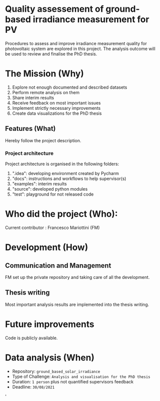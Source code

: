 # Quality assessement of ground-based irradiance measurement for PV
Procedures to assess and improve irradiance measurement quality for photovoltaic system are explored in this project.
The analysis outcome will be used to review and finalise the PhD thesis.

# The Mission (Why)
1. Explore not enough documented and described datasets
1. Perform remote analysis on them
1. Share interim results 
1. Receive feedback on most important issues
1. Implement strictly necessary improvements
1. Create data visualizations for the PhD thesis

## Features (What)
Hereby follow the project description.

### Project architecture
Project architecture is organised in the following folders:
1. ".idea": developing environment created by Pycharm
1. "docs": instructions and workflows to help supervisor(s)
1. "examples": interim results
1. "source": developed python modules
1. "test": playground for not released code

# Who did the project (Who):
Current contributor : Francesco Mariottini (FM)

# Development (How)

## Communication and Management
FM set up the private repository and taking care of all the development.

## Thesis writing
Most important analysis results are implemented into the thesis writing.

# Future improvements 
Code is publicly available.
 
# Data analysis (When)
- Repository: `ground_based_solar_irradiance`
- Type of Challenge: `Analysis and visualisation for the PhD thesis`
- Duration: ``1 person`` plus not quantified supervisors feedback
- Deadline: `30/08/2021`



'
